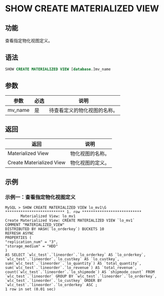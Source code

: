 # SHOW CREATE MATERIALIZED VIEW

## 功能

查看指定物化视图定义。

## 语法

```SQL
SHOW CREATE MATERIALIZED VIEW [database.]mv_name
```

## 参数

| **参数** | **必选** | **说明**                     |
| -------- | -------- | ---------------------------- |
| mv_name  | 是       | 待查看定义的物化视图的名称。 |

## 返回

| **返回**                 | **说明**         |
| ------------------------ | ---------------- |
| Materialized View        | 物化视图的名称。 |
| Create Materialized View | 物化视图的定义。 |

## 示例

### 示例一：查看指定物化视图定义

```Plain
MySQL > SHOW CREATE MATERIALIZED VIEW lo_mv1\G
*************************** 1. row ***************************
       Materialized View: lo_mv1
Create Materialized View: CREATE MATERIALIZED VIEW `lo_mv1`
COMMENT "MATERIALIZED_VIEW"
DISTRIBUTED BY HASH(`lo_orderkey`) BUCKETS 10 
REFRESH ASYNC
PROPERTIES (
"replication_num" = "3",
"storage_medium" = "HDD"
)
AS SELECT `wlc_test`.`lineorder`.`lo_orderkey` AS `lo_orderkey`, `wlc_test`.`lineorder`.`lo_custkey` AS `lo_custkey`, sum(`wlc_test`.`lineorder`.`lo_quantity`) AS `total_quantity`, sum(`wlc_test`.`lineorder`.`lo_revenue`) AS `total_revenue`, count(`wlc_test`.`lineorder`.`lo_shipmode`) AS `shipmode_count` FROM `wlc_test`.`lineorder` GROUP BY `wlc_test`.`lineorder`.`lo_orderkey`, `wlc_test`.`lineorder`.`lo_custkey` ORDER BY `wlc_test`.`lineorder`.`lo_orderkey` ASC ;
1 row in set (0.01 sec)
```
